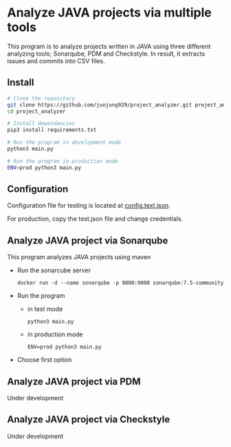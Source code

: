 # Analyze JAVA projects via multiple tools

This program is to analyze projects written in JAVA using three different analyzing tools; Sonarqube, PDM and Checkstyle.
In result, it extracts issues and commits into CSV files.

## Install

```bash
# Clone the repository
git clone https://github.com/junjung929/project_analyzer.git project_analyzer
cd project_analyzer

# Install dependancies
pip3 install requirements.txt

# Run the program in development mode
python3 main.py

# Run the program in production mode
ENV=prod python3 main.py
```

## Configuration


Configuration file for testing is located at [config.text.json](config.test.json).

For production, copy the test.json file and change credentials.

## Analyze JAVA project via Sonarqube

This program analyzes JAVA projects using maven

* Run the sonarcube server

    ```docker run -d --name sonarqube -p 9000:9000 sonarqube:7.5-community```

* Run the program

    * in test mode
    
        ```python3 main.py```

    * in production mode
    
        ```ENV=prod python3 main.py```

* Choose first option

## Analyze JAVA project via PDM

Under development

## Analyze JAVA project via Checkstyle

Under development

